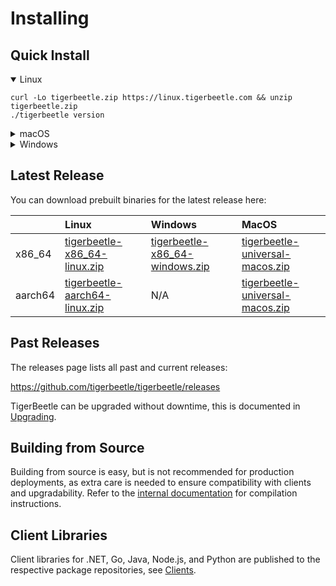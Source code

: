 # Installing

## Quick Install

<details open>
<summary>Linux</summary>

```console
curl -Lo tigerbeetle.zip https://linux.tigerbeetle.com && unzip tigerbeetle.zip
./tigerbeetle version
```
</details>

<details>
<summary>macOS</summary>

```console
curl -Lo tigerbeetle.zip https://mac.tigerbeetle.com && unzip tigerbeetle.zip
./tigerbeetle version
```
</details>

<details>
<summary>Windows</summary>

```console
powershell -command "curl.exe -Lo tigerbeetle.zip https://windows.tigerbeetle.com; Expand-Archive tigerbeetle.zip .
.\tigerbeetle version
```
</details>

## Latest Release

You can download prebuilt binaries for the latest release here:

|         | Linux                           | Windows                          | MacOS                             |
| :------ | :------------------------------ | :------------------------------- | :-------------------------------- |
| x86_64  | [tigerbeetle-x86_64-linux.zip]  | [tigerbeetle-x86_64-windows.zip] | [tigerbeetle-universal-macos.zip] |
| aarch64 | [tigerbeetle-aarch64-linux.zip] | N/A                              | [tigerbeetle-universal-macos.zip] |

[tigerbeetle-aarch64-linux.zip]:
  https://github.com/tigerbeetle/tigerbeetle/releases/latest/download/tigerbeetle-aarch64-linux.zip
[tigerbeetle-universal-macos.zip]:
  https://github.com/tigerbeetle/tigerbeetle/releases/latest/download/tigerbeetle-universal-macos.zip
[tigerbeetle-x86_64-linux.zip]:
  https://github.com/tigerbeetle/tigerbeetle/releases/latest/download/tigerbeetle-x86_64-linux.zip
[tigerbeetle-x86_64-windows.zip]:
  https://github.com/tigerbeetle/tigerbeetle/releases/latest/download/tigerbeetle-x86_64-windows.zip

## Past Releases

The releases page lists all past and current releases:

<https://github.com/tigerbeetle/tigerbeetle/releases>

TigerBeetle can be upgraded without downtime, this is documented in [Upgrading](./upgrading.md).

## Building from Source

Building from source is easy, but is not recommended for production deployments, as extra care is
needed to ensure compatibility with clients and upgradability. Refer to the
[internal documentation](https://github.com/tigerbeetle/tigerbeetle/tree/main/docs/internals) for
compilation instructions.

## Client Libraries

Client libraries for .NET, Go, Java, Node.js, and Python are published to the respective package
repositories, see [Clients](../coding/clients/).

